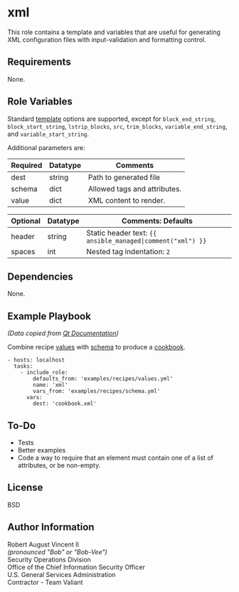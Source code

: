 xml
===

This role contains a template and variables that are useful for generating XML configuration files with input-validation and formatting control.

Requirements
------------

None.

Role Variables
--------------

Standard [template](https://docs.ansible.com/ansible/latest/modules/template_module.html#template-module)
options are supported, except for `block_end_string`, `block_start_string`,
`lstrip_blocks`, `src`, `trim_blocks`, `variable_end_string`,
and `variable_start_string`.

Additional parameters are:

| Required | Datatype | Comments                     |
|----------|----------|------------------------------|
| dest     | string   | Path to generated file       |
| schema   | dict     | Allowed tags and attributes. |
| value    | dict     | XML content to render.       |

| Optional | Datatype | Comments:  Defaults                                           |
|----------|----------|---------------------------------------------------------------|
| header   | string   | Static header text: `{{ ansible_managed\|comment("xml") }}`   |
| spaces   | int      | Nested tag indentation: `2` |

Dependencies
------------

None.

Example Playbook
----------------

*(Data copied from [Qt Documentation](https://doc.qt.io/))*

Combine recipe [values](defaults/examples/recipes/values.yml) with [schema](vars/examples/recipes/schema.yml) to produce a [cookbook](http://doc.qt.io/qt-5/qtxmlpatterns-recipes-files-cookbook-xml.html).

```
- hosts: localhost
  tasks:
    - include_role:
        defaults_from: 'examples/recipes/values.yml'
        name: 'xml'
        vars_from: 'examples/recipes/schema.yml'
      vars:
        dest: 'cookbook.xml'
```

To-Do
-----

* Tests
* Better examples
* Code a way to require that an element must contain one of a list
  of attributes, or be non-empty.

License
-------

BSD

Author Information
------------------

Robert August Vincent II  
*(pronounced "Bob" or "Bob-Vee")*  
Security Operations Division  
Office of the Chief Information Security Officer  
U.S. General Services Administration  
Contractor - Team Valiant  
